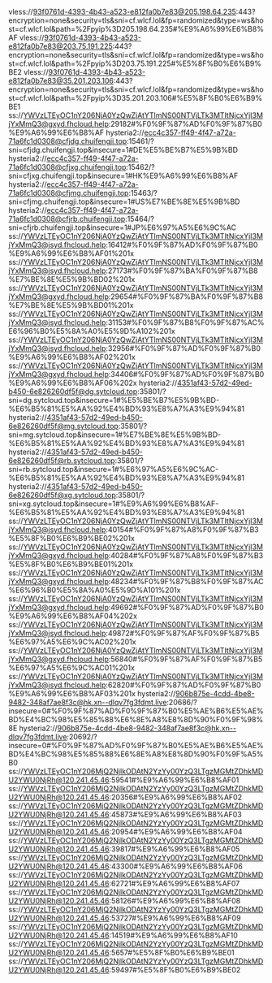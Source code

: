 vless://93f0761d-4393-4b43-a523-e812fa0b7e83@205.198.64.235:443?encryption=none&security=tls&sni=cf.wlcf.lol&fp=randomized&type=ws&host=cf.wlcf.lol&path=%2Fpyip%3D205.198.64.235#%E9%A6%99%E6%B8%AF
vless://93f0761d-4393-4b43-a523-e812fa0b7e83@203.75.191.225:443?encryption=none&security=tls&sni=cf.wlcf.lol&fp=randomized&type=ws&host=cf.wlcf.lol&path=%2Fpyip%3D203.75.191.225#%E5%8F%B0%E6%B9%BE2
vless://93f0761d-4393-4b43-a523-e812fa0b7e83@35.201.203.106:443?encryption=none&security=tls&sni=cf.wlcf.lol&fp=randomized&type=ws&host=cf.wlcf.lol&path=%2Fpyip%3D35.201.203.106#%E5%8F%B0%E6%B9%BE1
ss://YWVzLTEyOC1nY206NjA0YzQwZjAtYTlmNS00NTVjLTk3MTItNjcxYjI3MjYxMmQ3@gxyd.fhcloud.help:29182#%F0%9F%87%AD%F0%9F%87%B0%E9%A6%99%E6%B8%AF
hysteria2://ecc4c357-ff49-4f47-a72a-71a6fc1d0308@cfjdg.chuifengji.top:15461/?sni=cfjdg.chuifengji.top&insecure=1#DE%E5%BE%B7%E5%9B%BD
hysteria2://ecc4c357-ff49-4f47-a72a-71a6fc1d0308@cfjxg.chuifengji.top:15462/?sni=cfjxg.chuifengji.top&insecure=1#HK%E9%A6%99%E6%B8%AF
hysteria2://ecc4c357-ff49-4f47-a72a-71a6fc1d0308@cfjmg.chuifengji.top:15463/?sni=cfjmg.chuifengji.top&insecure=1#US%E7%BE%8E%E5%9B%BD
hysteria2://ecc4c357-ff49-4f47-a72a-71a6fc1d0308@cfjrb.chuifengji.top:15464/?sni=cfjrb.chuifengji.top&insecure=1#JP%E6%97%A5%E6%9C%AC
ss://YWVzLTEyOC1nY206NjA0YzQwZjAtYTlmNS00NTVjLTk3MTItNjcxYjI3MjYxMmQ3@jsyd.fhcloud.help:16412#%F0%9F%87%AD%F0%9F%87%B0%E9%A6%99%E6%B8%AF01%201x
ss://YWVzLTEyOC1nY206NjA0YzQwZjAtYTlmNS00NTVjLTk3MTItNjcxYjI3MjYxMmQ3@jsyd.fhcloud.help:27173#%F0%9F%87%BA%F0%9F%87%B8%E7%BE%8E%E5%9B%BD02%201x
ss://YWVzLTEyOC1nY206NjA0YzQwZjAtYTlmNS00NTVjLTk3MTItNjcxYjI3MjYxMmQ3@gxyd.fhcloud.help:29654#%F0%9F%87%BA%F0%9F%87%B8%E7%BE%8E%E5%9B%BD01%201x
ss://YWVzLTEyOC1nY206NjA0YzQwZjAtYTlmNS00NTVjLTk3MTItNjcxYjI3MjYxMmQ3@jsyd.fhcloud.help:31153#%F0%9F%87%B8%F0%9F%87%AC%E6%96%B0%E5%8A%A0%E5%9D%A102%201x
ss://YWVzLTEyOC1nY206NjA0YzQwZjAtYTlmNS00NTVjLTk3MTItNjcxYjI3MjYxMmQ3@jsyd.fhcloud.help:32956#%F0%9F%87%AD%F0%9F%87%B0%E9%A6%99%E6%B8%AF02%201x
ss://YWVzLTEyOC1nY206NjA0YzQwZjAtYTlmNS00NTVjLTk3MTItNjcxYjI3MjYxMmQ3@gxyd.fhcloud.help:34406#%F0%9F%87%AD%F0%9F%87%B0%E9%A6%99%E6%B8%AF06%202x
hysteria2://4351af43-57d2-49ed-b450-6e826260df5f@dg.sytcloud.top:35801/?sni=dg.sytcloud.top&insecure=1#%E5%BE%B7%E5%9B%BD-%E6%B5%81%E5%AA%92%E4%BD%93%E8%A7%A3%E9%94%81
hysteria2://4351af43-57d2-49ed-b450-6e826260df5f@mg.sytcloud.top:35801/?sni=mg.sytcloud.top&insecure=1#%E7%BE%8E%E5%9B%BD-%E6%B5%81%E5%AA%92%E4%BD%93%E8%A7%A3%E9%94%81
hysteria2://4351af43-57d2-49ed-b450-6e826260df5f@rb.sytcloud.top:35801/?sni=rb.sytcloud.top&insecure=1#%E6%97%A5%E6%9C%AC-%E6%B5%81%E5%AA%92%E4%BD%93%E8%A7%A3%E9%94%81
hysteria2://4351af43-57d2-49ed-b450-6e826260df5f@xg.sytcloud.top:35801/?sni=xg.sytcloud.top&insecure=1#%E9%A6%99%E6%B8%AF-%E6%B5%81%E5%AA%92%E4%BD%93%E8%A7%A3%E9%94%81
ss://YWVzLTEyOC1nY206NjA0YzQwZjAtYTlmNS00NTVjLTk3MTItNjcxYjI3MjYxMmQ3@jsyd.fhcloud.help:40154#%F0%9F%87%A8%F0%9F%87%B3%E5%8F%B0%E6%B9%BE02%201x
ss://YWVzLTEyOC1nY206NjA0YzQwZjAtYTlmNS00NTVjLTk3MTItNjcxYjI3MjYxMmQ3@gxyd.fhcloud.help:40284#%F0%9F%87%A8%F0%9F%87%B3%E5%8F%B0%E6%B9%BE01%201x
ss://YWVzLTEyOC1nY206NjA0YzQwZjAtYTlmNS00NTVjLTk3MTItNjcxYjI3MjYxMmQ3@gxyd.fhcloud.help:48234#%F0%9F%87%B8%F0%9F%87%AC%E6%96%B0%E5%8A%A0%E5%9D%A101%201x
ss://YWVzLTEyOC1nY206NjA0YzQwZjAtYTlmNS00NTVjLTk3MTItNjcxYjI3MjYxMmQ3@gxyd.fhcloud.help:49692#%F0%9F%87%AD%F0%9F%87%B0%E9%A6%99%E6%B8%AF04%202x
ss://YWVzLTEyOC1nY206NjA0YzQwZjAtYTlmNS00NTVjLTk3MTItNjcxYjI3MjYxMmQ3@jsyd.fhcloud.help:49872#%F0%9F%87%AF%F0%9F%87%B5%E6%97%A5%E6%9C%AC02%201x
ss://YWVzLTEyOC1nY206NjA0YzQwZjAtYTlmNS00NTVjLTk3MTItNjcxYjI3MjYxMmQ3@gxyd.fhcloud.help:56840#%F0%9F%87%AF%F0%9F%87%B5%E6%97%A5%E6%9C%AC01%201x
ss://YWVzLTEyOC1nY206NjA0YzQwZjAtYTlmNS00NTVjLTk3MTItNjcxYjI3MjYxMmQ3@jsyd.fhcloud.help:62820#%F0%9F%87%AD%F0%9F%87%B0%E9%A6%99%E6%B8%AF03%201x
hysteria2://906b875e-4cdd-4be8-9482-348af7ae8f3c@hk.xn--dlqv7fg3fdmt.live:20686/?insecure=0#%F0%9F%87%AD%F0%9F%87%B0%E5%AE%B6%E5%AE%BD%E4%BC%98%E5%85%88%E6%8E%A8%E8%8D%90%F0%9F%98%8E
hysteria2://906b875e-4cdd-4be8-9482-348af7ae8f3c@hk.xn--dlqv7fg3fdmt.live:20692/?insecure=0#%F0%9F%87%AD%F0%9F%87%B0%E5%AE%B6%E5%AE%BD%E4%BC%98%E5%85%88%E6%8E%A8%E8%8D%90%F0%9F%A5%B0
ss://YWVzLTEyOC1nY206MjQ2NjlkODAtN2YzYy00YzQ3LTgzMGMtZDhkMDU2YWU0NjRh@120.241.45.46:59541#%E9%A6%99%E6%B8%AF01
ss://YWVzLTEyOC1nY206MjQ2NjlkODAtN2YzYy00YzQ3LTgzMGMtZDhkMDU2YWU0NjRh@120.241.45.46:20356#%E9%A6%99%E6%B8%AF02
ss://YWVzLTEyOC1nY206MjQ2NjlkODAtN2YzYy00YzQ3LTgzMGMtZDhkMDU2YWU0NjRh@120.241.45.46:45873#%E9%A6%99%E6%B8%AF03
ss://YWVzLTEyOC1nY206MjQ2NjlkODAtN2YzYy00YzQ3LTgzMGMtZDhkMDU2YWU0NjRh@120.241.45.46:20954#%E9%A6%99%E6%B8%AF04
ss://YWVzLTEyOC1nY206MjQ2NjlkODAtN2YzYy00YzQ3LTgzMGMtZDhkMDU2YWU0NjRh@120.241.45.46:39817#%E9%A6%99%E6%B8%AF05
ss://YWVzLTEyOC1nY206MjQ2NjlkODAtN2YzYy00YzQ3LTgzMGMtZDhkMDU2YWU0NjRh@120.241.45.46:43300#%E9%A6%99%E6%B8%AF06
ss://YWVzLTEyOC1nY206MjQ2NjlkODAtN2YzYy00YzQ3LTgzMGMtZDhkMDU2YWU0NjRh@120.241.45.46:62721#%E9%A6%99%E6%B8%AF07
ss://YWVzLTEyOC1nY206MjQ2NjlkODAtN2YzYy00YzQ3LTgzMGMtZDhkMDU2YWU0NjRh@120.241.45.46:58126#%E9%A6%99%E6%B8%AF08
ss://YWVzLTEyOC1nY206MjQ2NjlkODAtN2YzYy00YzQ3LTgzMGMtZDhkMDU2YWU0NjRh@120.241.45.46:53727#%E9%A6%99%E6%B8%AF09
ss://YWVzLTEyOC1nY206MjQ2NjlkODAtN2YzYy00YzQ3LTgzMGMtZDhkMDU2YWU0NjRh@120.241.45.46:14519#%E9%A6%99%E6%B8%AF10
ss://YWVzLTEyOC1nY206MjQ2NjlkODAtN2YzYy00YzQ3LTgzMGMtZDhkMDU2YWU0NjRh@120.241.45.46:5657#%E5%8F%B0%E6%B9%BE01
ss://YWVzLTEyOC1nY206MjQ2NjlkODAtN2YzYy00YzQ3LTgzMGMtZDhkMDU2YWU0NjRh@120.241.45.46:59497#%E5%8F%B0%E6%B9%BE02
